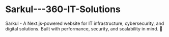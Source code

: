 # Sarkul---360-IT-Solutions
Sarkul - A Next.js-powered website for IT infrastructure, cybersecurity, and digital solutions. Built with performance, security, and scalability in mind. 🚀
